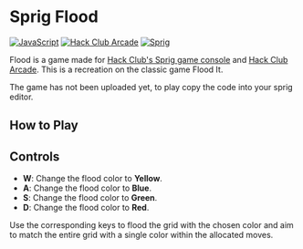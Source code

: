 # Sprig Flood

[![JavaScript](https://img.shields.io/badge/Java-Script-yellow)](https://shields.io/)
[![Hack Club Arcade](https://img.shields.io/badge/Hack%20Club%20-Arcade-red)](https://hackclub.com/arcade/)
[![Sprig](https://img.shields.io/badge/Hack%20Club%20-Sprig-green)](https://sprig.hackclub.com/)

Flood is a game made for [Hack Club's Sprig game console](https://sprig.hackclub.com/) and [Hack Club Arcade](https://hackclub.com/arcade/). This is a recreation on the classic game Flood It.

The game has not been uploaded yet, to play copy the code into your sprig editor.

## How to Play

## Controls

- **W**: Change the flood color to **Yellow**.
- **A**: Change the flood color to **Blue**.
- **S**: Change the flood color to **Green**.
- **D**: Change the flood color to **Red**.

Use the corresponding keys to flood the grid with the chosen color and aim to match the entire grid with a single color within the allocated moves.
